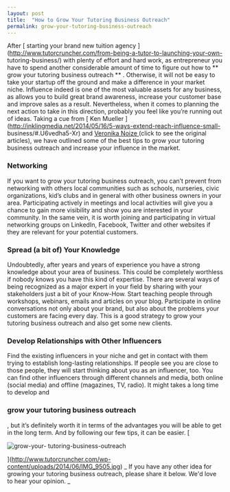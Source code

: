 ```yaml
---
layout: post
title:  "How to Grow Your Tutoring Business Outreach"
permalink: grow-your-tutoring-business-outreach
---
```

After [ starting your brand new tuition agency
](http://www.tutorcruncher.com/from-being-a-tutor-to-launching-your-own-
tutoring-business/) with plenty of effort and hard work, as entrepreneur you
have to spend another considerable amount of time to figure out how to ** grow
your tutoring business outreach ** . Otherwise, it will not be easy to take
your startup off the ground and make a difference in your market niche.
Influence indeed is one of the most valuable assets for any business, as
allows you to build great brand awareness, increase your customer base and
improve sales as a result. Nevertheless, when it comes to planning the next
action to take in this direction, probably you feel like you’re running out of
ideas. Taking a cue from [ Ken Mueller
](http://inklingmedia.net/2014/05/16/5-ways-extend-reach-influence-small-
business/#.U6vedha5-Xr) and [ Veronika Noize
](http://www.veronikanoize.com/influence) (click to see the original
articles), we have outlined some of the best tips to grow your tutoring
business outreach and increase your influence in the market.

### Networking

If you want to grow your tutoring business outreach, you can’t prevent from
networking with others local communities such as schools, nurseries, civic
organizations, kid’s clubs and in general with other business owners in your
area. Participating actively in meetings and local activities will give you a
chance to gain more visibility and show you are interested in your community.
In the same vein, it is worth joining and participating in virtual networking
groups on LinkedIn, Facebook, Twitter and other websites if they are relevant
for your potential customers.

### Spread (a bit of) Your Knowledge

Undoubtedly, after years and years of experience you have a strong knowledge
about your area of business. This could be completely worthless if nobody
knows you have this kind of expertise. There are several ways of being
recognized as a major expert in your field by sharing with your stakeholders
just a bit of your Know-How. Start teaching people through workshops,
webinars, emails and articles on your blog. Participate in online
conversations not only about your brand, but also about the problems your
customers are facing every day. This is a good strategy to grow your tutoring
business outreach and also get some new clients.

### Develop Relationships with Other Influencers

Find the existing influencers in your niche and get in contact with them
trying to establish long-lasting relationships. If people see you are close to
those people, they will start thinking about you as an influencer, too. You
can find other influencers through different channels and media, both online
(social media) and offline (magazines, TV, radio). It might takes a long time
to develop and 

### grow your tutoring business outreach

, but it’s
definitely worth it in terms of the advantages you will be able to get in the
long term. And by following our few tips, it can be easier. [

![grow-your-
tutoring-business-outreach](/img/blogs/IMG_9505-1024x371.jpg)

](http://www.tutorcruncher.com/wp-content/uploads/2014/06/IMG_9505.jpg) _ If
you have any other idea for growing your tutoring business outreach, please
share it below. We'd love to hear your opinion. _
